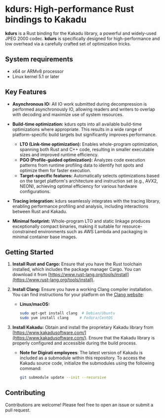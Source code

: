 # kdurs: High-performance Rust bindings to Kakadu

**kdurs** is a Rust binding for the Kakadu library, a powerful and widely-used JPEG 2000 codec. **kdurs** is specifically designed for high-performance and low overhead via a carefully crafted set of optimization tricks.

## System requirements

- x64 or ARMv8 processor
- Linux kernel 5.1 or later

## Key Features

- **Asynchronous IO:** All IO work submitted during decompression is performed asynchronously IO, allowing readers and writers to overlap with decoding and maximize use of system resources.

- **Build-time optimization:** kdurs opts into all available build-time optimizations where appropriate. This results in a wide range of platform-specific build targets but significantly improves performance.

  - **LTO (Link-time optimization):** Enables whole-program optimization, spanning both Rust and C++ code, resulting in smaller executable sizes and improved runtime efficiency.
  - **PGO (Profile-guided optimization):** Analyzes code execution patterns from runtime profiling data to identify hot spots and optimize them for faster execution.
  - **Target-specific features:** Automatically selects optimizations based on the target platform's architecture and instruction set (e.g., AVX2, NEON), achieving optimal efficiency for various hardware configurations.

- **Tracing integration:** kdurs seamlessly integrates with the tracing library, enabling performance profiling and analysis, including interactions between Rust and Kakadu.

- **Minimal footprint:** Whole-program LTO and static linkage produces exceptionally compact binaries, making it suitable for resource-constrained environments such as AWS Lambda and packaging in minimal container base images.

## Getting Started

1. **Install Rust and Cargo:** Ensure that you have the Rust toolchain installed, which includes the package manager Cargo. You can download it from [https://www.rust-lang.org/tools/install](https://www.rust-lang.org/tools/install).

1. **Install Clang:** Ensure you have a working Clang compiler installation. You can find instructions for your platform on the [Clang website](https://clang.llvm.org/):

   - **Linux/macOS:**
     ```bash
     sudo apt-get install clang  # Debian/Ubuntu
     sudo yum install clang     # Fedora/CentOS
     ```

1. **Install Kakadu:** Obtain and install the proprietary Kakadu library from [https://www.kakadusoftware.com/](https://www.kakadusoftware.com/). Ensure that the Kakadu library is properly configured and accessible during the build process.

   - **Note for Digirati employees**: The latest version of Kakadu is included as a submodule within this repository. To access the Kakadu source code, initialize the submodules using the following command:

     ```bash
     git submodule update --init --recursive
     ```

## Contributing

Contributions are welcome! Please feel free to open an issue or submit a pull request.
